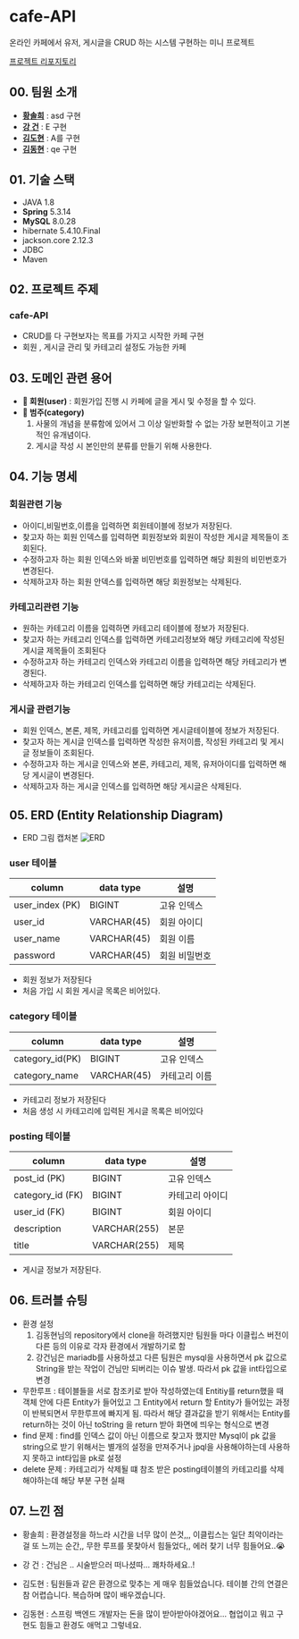 # **cafe-API**
 온라인 카페에서 유저, 게시글을 CRUD 하는 시스템 구현하는 미니 프로젝트

[프로젝트 리포지토리](https://github.com/soulchicken/cafe-API)

## **00. 팀원 소개**

-   **[황솔희](https://github.com/solhee-hwang)** : asd 구현
-   **[강  건](https://github.com/gun-0208)** : E 구현
-   **[김도현](https://github.com/thovy)** : A를 구현
-   **[김동현](https://github.com/soulchicken)** : qe 구현

## **01. 기술 스택**

-   JAVA 1.8
-   **Spring** 5.3.14
-   **MySQL** 8.0.28
-   hibernate 5.4.10.Final
-   jackson.core 2.12.3
-   JDBC
-   Maven

## **02. 프로젝트 주제**

### **cafe-API**
- CRUD를 다 구현보자는 목표를 가지고 시작한 카페 구현
- 회원 , 게시글 관리 및 카테고리 설정도 가능한 카페

## **03. 도메인 관련 용어**

- **👨 회원(user)** : 회원가입 진행 시 카페에 글을 게시 및 수정을 할 수 있다.
- **🔖 범주(category)**
    1. 사물의 개념을 분류함에 있어서 그 이상 일반화할 수 없는 가장 보편적이고 기본적인 유개념이다.
    2. 게시글 작성 시 본인만의 분류를 만들기 위해 사용한다.
## **04. 기능 명세**

### 회원관련 기능
- 아이디,비밀번호,이름을 입력하면 회원테이블에 정보가 저장된다.
- 찾고자 하는 회원 인덱스를 입력하면 회원정보와 회원이 작성한 게시글 제목들이 조회된다.
- 수정하고자 하는 회원 인덱스와 바꿀 비민번호를 입력하면 해당 회원의 비민번호가 변경된다.
- 삭제하고자 하는 회원 안덱스를 입력하면 해당 회원정보는 삭제된다.

### 카테고리관련 기능
- 원하는 카테고리 이름을 입력하면 카테고리 테이블에 정보가 저장된다. 
- 찾고자 하는 카테고리 인덱스를 입력하면 카테고리정보와 해당 카테고리에 작성된 게시글 제목들이 조회된다
- 수정하고자 하는 카테고리 인덱스와 카테고리 이름을 입력하면 해당 카테고리가 변경된다.
- 삭제하고자 하는 카테고리 인덱스를 입력하면 해당 카테고리는 삭제된다.

### 게시글 관련기능
- 회원 인덱스, 본론, 제목, 카테고리를 입력하면 게시글테이블에 정보가 저장된다. 
- 찾고자 하는 게시글 인덱스를 입력하면 작성한 유저이름, 작성된 카테고리 및 게시글 정보들이 조회된다.
- 수정하고자 하는 게시글 인덱스와 본론, 카테고리, 제목, 유저아이디를 입력하면 해당 게시글이 변경된다.
- 삭제하고자 하는 게시글 인덱스를 입력하면 해당 게시글은 삭제된다.

## **05. ERD (Entity Relationship Diagram)**
- ERD 그림 캡처본
![ERD]()

### **user** 테이블
| column          | data type | 설명      |
|-----------------| --- |---------|
| user_index (PK) | BIGINT | 고유 인덱스  |
| user_id         | VARCHAR(45) | 회원 아이디  |
| user_name       | VARCHAR(45) | 회원 이름   |
| password        | VARCHAR(45) | 회원 비밀번호 |

- 회원 정보가 저장된다
- 처음 가입 시 회원 게시글 목록은 비어있다.
### **category** 테이블
| column          | data type | 설명      |
|-----------------| --- |---------|
| category_id(PK) | BIGINT | 고유 인덱스  |
| category_name   | VARCHAR(45) | 카테고리 이름 |

- 카테고리 정보가 저장된다
- 처음 생성 시 카테고리에 입력된 게시글 목록은 비어있다
### **posting** 테이블
| column           | data type    | 설명       |
|------------------|--------------|----------|
| post_id (PK)     | BIGINT       | 고유 인덱스   |
| category_id (FK) | BIGINT       | 카테고리 아이디 |
| user_id (FK)     | BIGINT       | 회원 아이디   |
| description      | VARCHAR(255) | 본문       |
| title            | VARCHAR(255) | 제목       |
- 게시글 정보가 저장된다.
## **06. 트러블 슈팅**
- 환경 설정 
  1. 김동현님의 repository에서 clone을 하려했지만 팀원들 마다 이클립스 버전이 다른 등의 이유로 각자 환경에서 개발하기로 함
  2. 강건님은 mariadb를 사용하셨고 다른 팀원은 mysql을 사용하면서 pk 값으로 String을 받는 작업이 건님만 되버리는 이슈 발생. 따라서 pk 값을 int타입으로 변경
- 무한루프 : 테이블들을 서로 참조키로 받아 작성하였는데  Entitiy를 return했을 때 객체 안에 다른 Entity가 들어있고 그 Entity에서 return 할 Entity가 
들어있는 과정이 반복되면서 무한루프에 빠지게 됨. 
따라서 해당 결과값을 받기 위해서는 Entity를 return하는 것이 아닌 toString 을 return 받아 화면에 띄우는 형식으로 변경
- find 문제 : find를 인덱스 값이 아닌 이름으로 찾고자 했지만 Mysql이 pk 값을 string으로 받기 위해서는 별개의 설정을 만져주거나 jpql을 사용해야하는데
사용하지 못하고 int타입을 pk로 설정
- delete 문제 : 카테고리가 삭제될 떄 참조 받은 posting테이블의 카테고리를 삭제해야하는데 해당 부분 구현 실패 

## **07. 느낀 점**

- 황솔희 : 환경설정을 하느라 시간을 너무 많이 쓴것,,, 이클립스는 일단 최악이라는걸 또 느끼는 순간,, 
무한 루프를 못찾아서 힘들었다,, 에러 찾기 너무 힘들어요..😭
- 강  건 : 건님은 .. 시술받으러 떠나셨따... 쾌차하세요..!

- 김도현 : 팀원들과 같은 환경으로 맞추는 게 매우 힘들었습니다. 테이블 간의 연결은 참 어렵습니다. 복습하며 많이 배우겠습니다.

- 김동현 : 스프링 백엔드 개발자는 돈을 많이 받아받아야겠어요... 협업이고 뭐고 구현도 힘들고 환경도 애먹고 그렇네요.